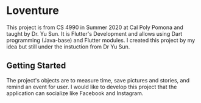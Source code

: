 # Loventure

This project is from CS 4990 in Summer 2020 at Cal Poly Pomona and taught by Dr. Yu Sun. It is Flutter's Development and allows using Dart programming (Java-base) and Flutter modules. I created this project by my idea but still under the instuction from Dr Yu Sun.

## Getting Started

The project's objects are to measure time, save pictures and stories, and remind an event for user. I would like to develop this project that the application can socialize like Facebook and Instagram.
